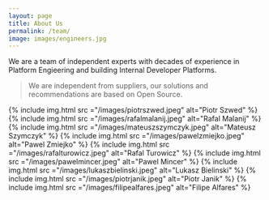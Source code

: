 ```yaml
---
layout: page
title: About Us
permalink: /team/
image: images/engineers.jpg
---
```


We are a team of independent experts with decades of experience in Platform Engieering and building Internal Developer Platforms.

> We are independent from suppliers, our solutions and recommendations are based on Open Source.

<div class="gallery-box">
  <div class="gallery gallery-columns-3">
    {% include img.html src ="/images/piotrszwed.jpeg" alt="Piotr Szwed" %}
    {% include img.html src ="/images/rafalmalanij.jpeg" alt="Rafal Malanij" %}
    {% include img.html src ="/images/mateuszszymczyk.jpeg" alt="Mateusz Szymczyk" %}
    {% include img.html src ="/images/pawelzmiejko.jpeg" alt="Pawel Zmiejko" %}
    {% include img.html src ="/images/rafalturowicz.jpeg" alt="Rafal Turowicz" %}
    {% include img.html src ="/images/pawelmincer.jpeg" alt="Pawel Mincer" %}
    {% include img.html src ="/images/lukaszbielinski.jpeg" alt="Lukasz Bielinski" %}
    {% include img.html src ="/images/piotrjanik.jpeg" alt="Piotr Janik" %}
    {% include img.html src ="/images/filipealfares.jpeg" alt="Filipe Alfares" %}
  </div>
</div>
